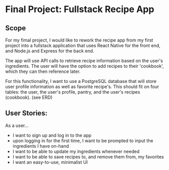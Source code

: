 # Final Project: Fullstack Recipe App

## Scope

For my fimal project, I would like to rework the recipe app from my first project into a fullstack application that uses React Native for the front end, and Node.js and Express for the back end.

The app will use API calls to retrieve recipe information based on the user's ingredients. The user will have the option to add recipes to their 'cookbook', which they can then reference later.

For this functionality, I want to use a PostgreSQL database that will store user profile information as well as favorite recipe's. This should fit on four tables: the user, the user's profile, pantry, and the user's recipes (cookbook). (see ERD)

## User Stories:

As a user...

- I want to sign up and log in to the app
- upon logging in for the first time, I want to be prompted to input the ingredients I have on-hand
- I want to be able to update my ingredients whenever needed
- I want to be able to save recipes to, and remove them from, my favorites
- I want an easy-to-use, minimalist UI
